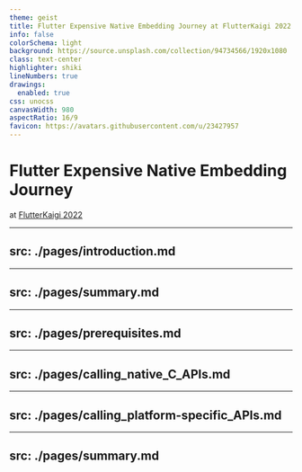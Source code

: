 ```yaml
---
theme: geist
title: Flutter Expensive Native Embedding Journey at FlutterKaigi 2022
info: false
colorSchema: light
background: https://source.unsplash.com/collection/94734566/1920x1080
class: text-center
highlighter: shiki
lineNumbers: true
drawings:
  enabled: true
css: unocss
canvasWidth: 980
aspectRatio: 16/9
favicon: https://avatars.githubusercontent.com/u/23427957
---
```


# Flutter Expensive Native Embedding Journey

at [FlutterKaigi 2022](https://flutterkaigi.jp/2022/)

<div class="abs-br m-6 flex gap-2">
  <a href="https://github.com/sensuikan1973/flutter_expensive_native_embedding_journey/" target="_blank" alt="GitHub"
    class="text-xl icon-btn !border-none !hover:text-black">
    <carbon-logo-github />
  </a>
  <a href="https://sensuikan1973.github.io/flutter_expensive_native_embedding_journey/flutter_expensive_native_embedding_journey.pdf" target="_blank"
    class="text-xl icon-btn !border-none !hover:text-black">
    <carbon-download />
  </a>
</div>


---
src: ./pages/introduction.md
---

---
src: ./pages/summary.md
---

---
src: ./pages/prerequisites.md
---

---
src: ./pages/calling_native_C_APIs.md
---

---
src: ./pages/calling_platform-specific_APIs.md
---

---
src: ./pages/summary.md
---
